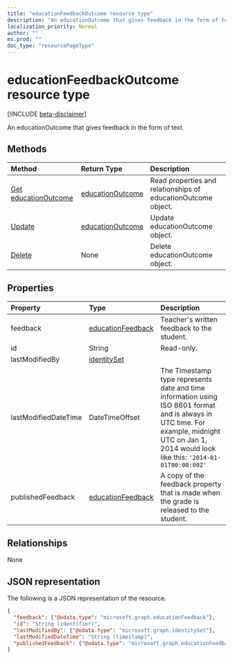 ```yaml
---
title: "educationFeedbackOutcome resource type"
description: "An educationOutcome that gives feedback in the form of text"
localization_priority: Normal
author: ""
ms.prod: ""
doc_type: "resourcePageType"
---
```


# educationFeedbackOutcome resource type

[!INCLUDE [beta-disclaimer](../../includes/beta-disclaimer.md)]

An educationOutcome that gives feedback in the form of text.

## Methods

| Method       | Return Type | Description |
|:-------------|:------------|:------------|
| [Get educationOutcome](../api/educationoutcome-get.md) | [educationOutcome](educationoutcome.md) | Read properties and relationships of educationOutcome object. |
| [Update](../api/educationoutcome-update.md) | [educationOutcome](educationoutcome.md) | Update educationOutcome object. |
| [Delete](../api/educationoutcome-delete.md) | None | Delete educationOutcome object. |

## Properties

| Property     | Type        | Description |
|:-------------|:------------|:------------|
|feedback|[educationFeedback](educationfeedback.md)|Teacher's written feedback to the student.|
|id|String| Read-only.|
|lastModifiedBy|[identitySet](identityset.md)||
|lastModifiedDateTime|DateTimeOffset|The Timestamp type represents date and time information using ISO 8601 format and is always in UTC time. For example, midnight UTC on Jan 1, 2014 would look like this: `'2014-01-01T00:00:00Z'`|
|publishedFeedback|[educationFeedback](educationfeedback.md)|A copy of the feedback property that is made when the grade is released to the student.|

## Relationships

None

## JSON representation

The following is a JSON representation of the resource.

<!-- {
  "blockType": "resource",
  "optionalProperties": [

  ],
  "@odata.type": "microsoft.graph.educationFeedbackOutcome",
  "baseType": "",
  "keyProperty": "id"
}-->

```json
{
  "feedback": {"@odata.type": "microsoft.graph.educationFeedback"},
  "id": "String (identifier)",
  "lastModifiedBy": {"@odata.type": "microsoft.graph.identitySet"},
  "lastModifiedDateTime": "String (timestamp)",
  "publishedFeedback": {"@odata.type": "microsoft.graph.educationFeedback"}
}
```

<!-- uuid: 16cd6b66-4b1a-43a1-adaf-3a886856ed98
2019-02-04 14:57:30 UTC -->
<!-- {
  "type": "#page.annotation",
  "description": "educationFeedbackOutcome resource",
  "keywords": "",
  "section": "documentation",
  "tocPath": ""
}-->